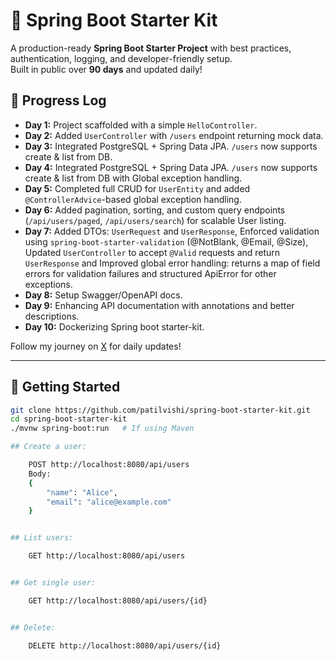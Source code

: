 # 🚀 Spring Boot Starter Kit

A production-ready **Spring Boot Starter Project** with best practices, authentication, logging, and developer-friendly setup.  
Built in public over **90 days** and updated daily!  

## 📅 Progress Log
- **Day 1:** Project scaffolded with a simple `HelloController`. 
- **Day 2:** Added `UserController` with `/users` endpoint returning mock data. 
- **Day 3:** Integrated PostgreSQL + Spring Data JPA. `/users` now supports create & list from DB.
- **Day 4:** Integrated PostgreSQL + Spring Data JPA. `/users` now supports create & list from DB with Global exception handling.
- **Day 5:** Completed full CRUD for `UserEntity` and added `@ControllerAdvice`-based global exception handling.
- **Day 6:** Added pagination, sorting, and custom query endpoints (`/api/users/paged`, `/api/users/search`) for scalable User listing.
- **Day 7:**  Added DTOs: `UserRequest` and `UserResponse`, Enforced validation using `spring-boot-starter-validation` (@NotBlank, @Email, @Size), Updated 		`UserController` to accept `@Valid` requests and return `UserResponse` and Improved global error handling: returns a map of field errors for validation failures and structured ApiError for other exceptions.
- **Day 8:** Setup Swagger/OpenAPI docs.
- **Day 9:** Enhancing API documentation with annotations and better descriptions.
- **Day 10:**  Dockerizing Spring boot starter-kit.






Follow my journey on [X](https://x.com/patilvishi) for daily updates!  

---

## 🚀 Getting Started

```bash
git clone https://github.com/patilvishi/spring-boot-starter-kit.git
cd spring-boot-starter-kit
./mvnw spring-boot:run   # If using Maven

## Create a user:

	POST http://localhost:8080/api/users
	Body:
	{
		"name": "Alice",
		"email": "alice@example.com"
	}


## List users:

	GET http://localhost:8080/api/users


## Get single user:

	GET http://localhost:8080/api/users/{id}


## Delete:

	DELETE http://localhost:8080/api/users/{id}
